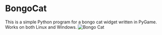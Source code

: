 # BongoCat
This is a simple Python program for a bongo cat widget written in PyGame. Works on both Linux and Windows.
![Bongo Cat](https://i.pinimg.com/736x/59/70/c9/5970c9499374c8dc77189cb5e1debaed.jpg)
